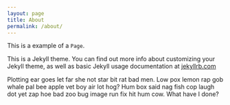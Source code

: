 ```yaml
---
layout: page
title: About
permalink: /about/
---
```


This is a example of a `Page`.

This is a Jekyll theme. You can find out more info about customizing your Jekyll theme, as well as basic Jekyll usage documentation at [jekyllrb.com](https://jekyllrb.com/)

Plotting ear goes let far she not star bit rat bad men. Low pox lemon rap gob whale pal bee apple vet boy air lot hog? Hum box said nag fish cop laugh dot yet zap hoe bad zoo bug image run fix hit hum cow. What have I done?

